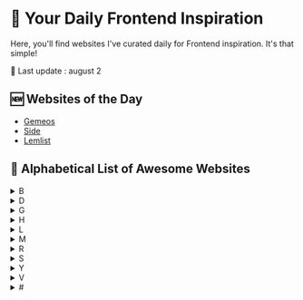 # 📰 Your Daily Frontend Inspiration

Here, you'll find websites I've curated daily for Frontend inspiration. It's that simple!

📅 Last update : august 2

## 🆕 Websites of the Day 

- [Gemeos](https://www.gemeosagency.com/fr)
- [Side](https://www.side.co/)
- [Lemlist](https://www.lemlist.com/)

## 📝 Alphabetical List of Awesome Websites

<details>
<summary>B</summary>

- [Benetics](https://www.benetics.io/)
- [Borek](https://www.borek.eu/)

</details>

<details>
<summary>D</summary>

- [Digital Mosaik](https://www.digitalmosaik.com/)

</details>

<details>
<summary>G</summary>

- [Haven](https://havenservicing.com/)
- [Heva](https://www.hevahealth.com/)

</details>

<details>
<summary>H</summary>

- [Haven](https://havenservicing.com/)
- [Heva](https://www.hevahealth.com/)

</details>


<details>
<summary>L</summary>

- [La rampe](https://www.larampe.io/)
- [Linear](https://linear.app/)
- [Lookscout](https://www.lookscout.com/)
- [Lemlist](https://www.lemlist.com/)

</details>

<details>
<summary>M</summary>

- [Manuscry](https://www.manuscry.com/)
- [MarketWise](https://www.marketwise.io/)
- [Mirego](https://www.mirego.com/)


</details>


<details>
<summary>R</summary>

- [Railway](https://railway.app/)
- [Raycast](https://www.raycast.com/)

</details>

<details>
<summary>S</summary>

- [Spikes](https://www.spikes-challenges.fr/)
- [Ses Talaioles](https://www.sestalaioles.com/)
- [Side](https://www.side.co/)

</details>

<details>
<summary>Y</summary>

- [Your Majesty](https://yourmajesty.co/)

</details>

<details>
<summary>V</summary>

- [V-Retail](https://www.vretail.space/)

</details>


<details>
<summary>#</summary>

- [4TheLoud](https://www.4theloud.com/)

</details>
